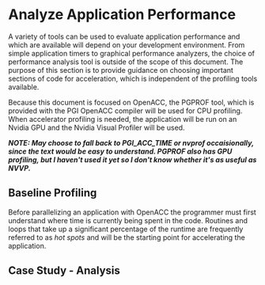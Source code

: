 Analyze Application Performance
===============================
A variety of tools can be used to evaluate application performance and
which are available will depend on your development environment. From simple
application timers to graphical performance analyzers, the choice of
performance analysis tool is outside of the scope of this document. The purpose
of this section is to provide guidance on choosing important sections of code
for acceleration, which is independent of the profiling tools available. 

Because this document is focused on OpenACC, the PGPROF tool, which is provided
with the PGI OpenACC compiler will be used for CPU profiling. When accelerator
profiling is needed, the application will be run on an Nvidia GPU and the
Nvidia Visual Profiler will be used.

***NOTE: May choose to fall back to PGI_ACC_TIME or nvprof occaisionally, since
the text would be easy to understand. PGPROF also has GPU profiling, but I
haven't used it yet so I don't know whether it's as useful as NVVP.***

Baseline Profiling
------------------
Before parallelizing an application with OpenACC the programmer must first
understand where time is currently being spent in the code. Routines and loops
that take up a significant percentage of the runtime are frequently referred to
as *hot spots* and will be the starting point for accelerating the application. 

Case Study - Analysis
---------------------

